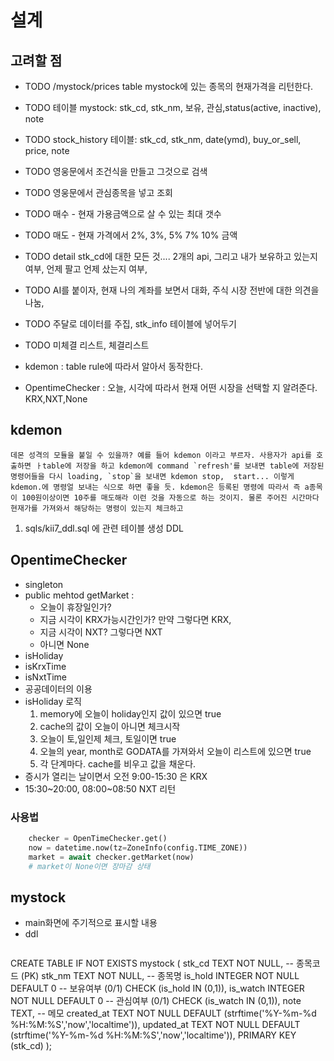 # 설계

## 고려할 점

- TODO /mystock/prices table mystock에 있는 종목의 현재가격을 리턴한다.
- TODO 테이블 mystock: stk_cd, stk_nm, 보유, 관심,status(active, inactive), note
- TODO stock_history 테이블: stk_cd, stk_nm, date(ymd), buy_or_sell, price, note
- TODO 영웅문에서 조건식을 만들고 그것으로 검색
- TODO 영웅문에서 관심종목을 넣고 조회
- TODO 매수 - 현재 가용금액으로 살 수 있는 최대 갯수
- TODO 매도 - 현재 가격에서 2%, 3%, 5% 7% 10% 금액
- TODO detail stk_cd에 대한 모든 것.... 2개의 api, 그리고 내가 보유하고 있는지여부, 언제 팔고 언제 샀는지 여부,
- TODO AI를 붙이자, 현재 나의 계좌를 보면서 대화, 주식 시장 전반에 대한 의견을 나눔, 
- TODO 주달로 데이터를 주집, stk_info 테이블에 넣어두기
- TODO 미체결 리스트, 체결리스트


- kdemon :  table rule에 따라서 알아서 동작한다.
- OpentimeChecker : 오늘, 시각에 따라서 현재 어떤 시장을 선택할 지 알려준다. KRX,NXT,None 

## kdemon

```text
데몬 성격의 모듈을 붙일 수 있을까? 예를 들어 kdemon 이라고 부르자. 사용자가 api를 호출하면 ㅏtable에 저장을 하고 kdemon에 command `refresh'를 보내면 table에 저장된 명령어들을 다시 loading, `stop`을 보내면 kdemon stop,  start... 이렇게 kdemon.에 명령얼 보내는 식으로 하면 좋을 듯. kdemon은 등록된 명령에 따라서 즉 a종목이 100원이상이면 10주를 매도해라 이런 것을 자동으로 하는 것이지. 물론 주어진 시간마다 현재가를 가져와서 해당하는 명령이 있는지 체크하고
```
1. sqls/kii7_ddl.sql 에 관련 테이블 생성 DDL


## OpentimeChecker

- singleton
- public mehtod getMarket : 
  - 오늘이 휴장일인가?
  - 지금 시각이 KRX가능시간인가? 만약 그렇다면 KRX, 
  - 지금 시각이 NXT? 그렇다면 NXT
  - 아니면 None
- isHoliday
- isKrxTime
- isNxtTime
- 공공데이터의 이용
- isHoliday 로직
  1. memory에 오늘이 holiday인지 값이 있으면 true
  2. cache의 값이 오늘이 아니면 체크시작
  3. 오늘이 토,일인제 체크, 토일이면  true
  4. 오늘의 year,  month로 GODATA를 가져와서 오늘이 리스트에 있으면 true
  5. 각 단계마다. cache를 비우고 값을 채운다.
- 증시가 열리는 날이면서 오전 9:00-15:30 은 KRX
- 15:30~20:00, 08:00~08:50 NXT 리턴

### 사용법
```python
    checker = OpenTimeChecker.get()
    now = datetime.now(tz=ZoneInfo(config.TIME_ZONE))
    market = await checker.getMarket(now)
    # market이 None이면 장마감 상태
```

## mystock
- main화면에 주기적으로 표시할 내용
- ddl
  ```sql
CREATE TABLE IF NOT EXISTS mystock (
  stk_cd     TEXT    NOT NULL,                               -- 종목코드 (PK)
  stk_nm     TEXT    NOT NULL,                               -- 종목명
  is_hold    INTEGER NOT NULL DEFAULT 0                      -- 보유여부 (0/1)
             CHECK (is_hold IN (0,1)),
  is_watch   INTEGER NOT NULL DEFAULT 0                      -- 관심여부 (0/1)
             CHECK (is_watch IN (0,1)),
  note       TEXT,                                           -- 메모
  created_at TEXT    NOT NULL DEFAULT (strftime('%Y-%m-%d %H:%M:%S','now','localtime')),
  updated_at TEXT    NOT NULL DEFAULT (strftime('%Y-%m-%d %H:%M:%S','now','localtime')),
  PRIMARY KEY (stk_cd)
);  
  ```

